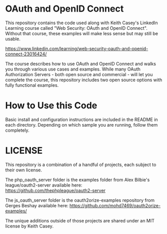 # OAuth and OpenID Connect

This repository contains the code used along with Keith Casey's LinkedIn Learning course called "Web Security: OAuth and OpenID Connect". Without that course, these examples will make less sense but may still be usable.  

https://www.linkedin.com/learning/web-security-oauth-and-openid-connect-23016424/

The course describes how to use OAuth and OpenID Connect and walks you through various use cases and examples. While many OAuth Authorization Servers - both open source and commercial - will let you complete the course, this repository includes two open source options with fully functional examples.

# How to Use this Code

Basic install and configuration instructions are included in the README in each directory. Depending on which sample you are running, follow them completely.

# LICENSE

This repository is a combination of a handful of projects, each subject to their own license.

The php_oauth_server folder is the examples folder from Alex Bilbie's league/oauth2-server available here: https://github.com/thephpleague/oauth2-server

The js_oauth_server folder is the oauth2orize-examples repository from Gerges Beshay available here: https://github.com/mohd7469/oauth2orize-examples/

The unique additions outside of those projects are shared under an MIT license by Keith Casey.

